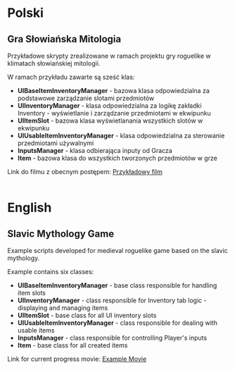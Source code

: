 # Polski
## Gra Słowiańska Mitologia
Przykładowe skrypty zrealizowane w ramach projektu gry roguelike w klimatach słowiańskiej mitologii. <br/>

W ramach przykładu zawarte są sześć klas:
- **UIBaseItemInventoryManager** - bazowa klasa odpowiedzialna za podstawowe zarządzanie slotami przedmiotów
- **UIInventoryManager** - klasa odpowiedzialna za logikę zakładki Inventory - wyświetlanie i zarządzanie przedmiotami w ekwipunku
- **UIItemSlot** - bazowa klasa wyświetlanania wszystkich slotów w ekwipunku
- **UIUsableItemInventoryManager** - klasa odpowiedzialna za sterowanie przedmiotami używalnymi
- **InputsManager** - klasa odbierająca inputy od Gracza
- **Item** - bazowa klasa do wszystkich tworzonych przedmiotów w grze

Link do filmu z obecnym postępem: [Przykładowy film](https://drive.google.com/file/d/1sZDEz9xtBE6ptAW-93F6tHZtA6treVLx/view?usp=sharing)
<br/>
<br/>

# English
## Slavic Mythology Game
Example scripts developed for medieval roguelike game based on the slavic mythology.

Example contains six classes:
- **UIBaseItemInventoryManager** - base class responsible for handling item slots
- **UIInventoryManager** - class responsible for Inventory tab logic - displaying and managing items
- **UIItemSlot** - base class for all UI inventory slots
- **UIUsableItemInventoryManager** - class responsible for dealing with usable items
- **InputsManager** - class responsible for controlling Player's inputs
- **Item** - base class for all created items

Link for current progress movie: [Example Movie](https://drive.google.com/file/d/1sZDEz9xtBE6ptAW-93F6tHZtA6treVLx/view?usp=sharing)
